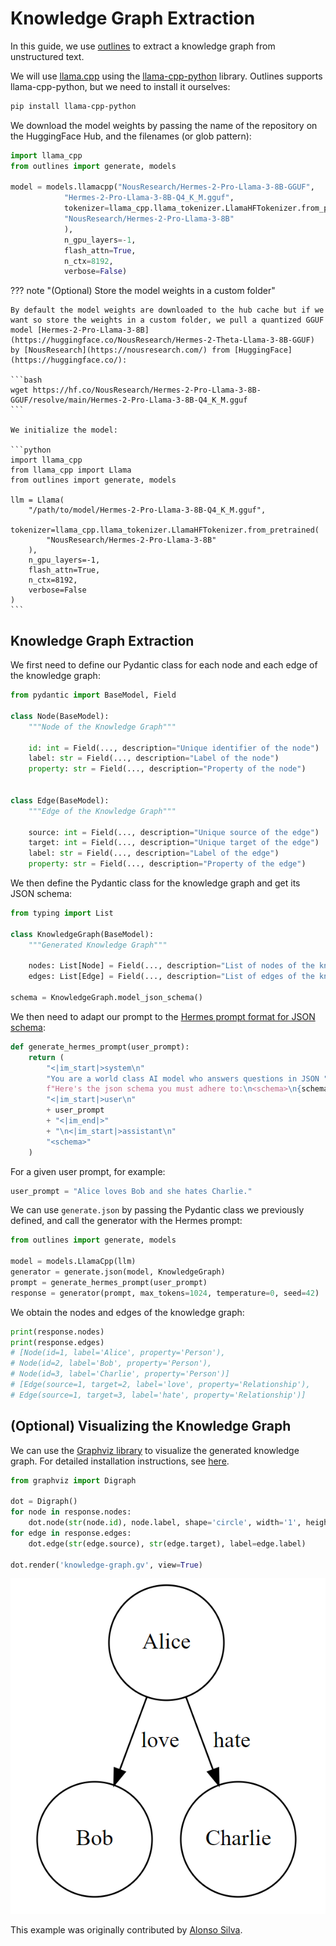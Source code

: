 # Knowledge Graph Extraction

In this guide, we use [outlines](https://dottxt-ai.github.io/outlines/) to extract a knowledge graph from unstructured text.

We will use [llama.cpp](https://github.com/ggerganov/llama.cpp) using the [llama-cpp-python](https://github.com/abetlen/llama-cpp-python) library. Outlines supports llama-cpp-python, but we need to install it ourselves:

```bash
pip install llama-cpp-python
```

We download the model weights by passing the name of the repository on the HuggingFace Hub, and the filenames (or glob pattern):
```python
import llama_cpp
from outlines import generate, models

model = models.llamacpp("NousResearch/Hermes-2-Pro-Llama-3-8B-GGUF",
            "Hermes-2-Pro-Llama-3-8B-Q4_K_M.gguf",
            tokenizer=llama_cpp.llama_tokenizer.LlamaHFTokenizer.from_pretrained(
            "NousResearch/Hermes-2-Pro-Llama-3-8B"
            ),
            n_gpu_layers=-1,
            flash_attn=True,
            n_ctx=8192,
            verbose=False)
```

??? note "(Optional) Store the model weights in a custom folder"

    By default the model weights are downloaded to the hub cache but if we want so store the weights in a custom folder, we pull a quantized GGUF model [Hermes-2-Pro-Llama-3-8B](https://huggingface.co/NousResearch/Hermes-2-Theta-Llama-3-8B-GGUF) by [NousResearch](https://nousresearch.com/) from [HuggingFace](https://huggingface.co/):

    ```bash
    wget https://hf.co/NousResearch/Hermes-2-Pro-Llama-3-8B-GGUF/resolve/main/Hermes-2-Pro-Llama-3-8B-Q4_K_M.gguf
    ```

    We initialize the model:

    ```python
    import llama_cpp
    from llama_cpp import Llama
    from outlines import generate, models

    llm = Llama(
        "/path/to/model/Hermes-2-Pro-Llama-3-8B-Q4_K_M.gguf",
        tokenizer=llama_cpp.llama_tokenizer.LlamaHFTokenizer.from_pretrained(
            "NousResearch/Hermes-2-Pro-Llama-3-8B"
        ),
        n_gpu_layers=-1,
        flash_attn=True,
        n_ctx=8192,
        verbose=False
    )
    ```

## Knowledge Graph Extraction

We first need to define our Pydantic class for each node and each edge of the knowledge graph:

```python
from pydantic import BaseModel, Field

class Node(BaseModel):
    """Node of the Knowledge Graph"""

    id: int = Field(..., description="Unique identifier of the node")
    label: str = Field(..., description="Label of the node")
    property: str = Field(..., description="Property of the node")


class Edge(BaseModel):
    """Edge of the Knowledge Graph"""

    source: int = Field(..., description="Unique source of the edge")
    target: int = Field(..., description="Unique target of the edge")
    label: str = Field(..., description="Label of the edge")
    property: str = Field(..., description="Property of the edge")
```

We then define the Pydantic class for the knowledge graph and get its JSON schema:

```python
from typing import List

class KnowledgeGraph(BaseModel):
    """Generated Knowledge Graph"""

    nodes: List[Node] = Field(..., description="List of nodes of the knowledge graph")
    edges: List[Edge] = Field(..., description="List of edges of the knowledge graph")

schema = KnowledgeGraph.model_json_schema()
```

We then need to adapt our prompt to the [Hermes prompt format for JSON schema](https://github.com/NousResearch/Hermes-Function-Calling?tab=readme-ov-file#prompt-format-for-json-mode--structured-outputs):

```python
def generate_hermes_prompt(user_prompt):
    return (
        "<|im_start|>system\n"
        "You are a world class AI model who answers questions in JSON "
        f"Here's the json schema you must adhere to:\n<schema>\n{schema}\n</schema><|im_end|>\n"
        "<|im_start|>user\n"
        + user_prompt
        + "<|im_end|>"
        + "\n<|im_start|>assistant\n"
        "<schema>"
    )
```

For a given user prompt, for example:

```python
user_prompt = "Alice loves Bob and she hates Charlie."
```

We can use `generate.json` by passing the Pydantic class we previously defined, and call the generator with the Hermes prompt:

```python
from outlines import generate, models

model = models.LlamaCpp(llm)
generator = generate.json(model, KnowledgeGraph)
prompt = generate_hermes_prompt(user_prompt)
response = generator(prompt, max_tokens=1024, temperature=0, seed=42)
```

We obtain the nodes and edges of the knowledge graph:

```python
print(response.nodes)
print(response.edges)
# [Node(id=1, label='Alice', property='Person'),
# Node(id=2, label='Bob', property='Person'),
# Node(id=3, label='Charlie', property='Person')]
# [Edge(source=1, target=2, label='love', property='Relationship'),
# Edge(source=1, target=3, label='hate', property='Relationship')]
```

## (Optional) Visualizing the Knowledge Graph

We can use the [Graphviz library](https://graphviz.readthedocs.io/en/stable/) to visualize the generated knowledge graph. For detailed installation instructions, see [here](https://graphviz.readthedocs.io/en/stable/#installation).

```python
from graphviz import Digraph

dot = Digraph()
for node in response.nodes:
    dot.node(str(node.id), node.label, shape='circle', width='1', height='1')
for edge in response.edges:
    dot.edge(str(edge.source), str(edge.target), label=edge.label)

dot.render('knowledge-graph.gv', view=True)
```

![Image of the Extracted Knowledge Graph](./images/knowledge-graph-extraction.png)

This example was originally contributed by [Alonso Silva](https://github.com/alonsosilvaallende).
